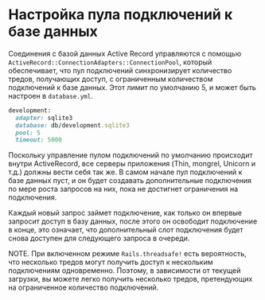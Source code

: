 # Настройка пула подключений к базе данных

Соединения с базой данных Active Record управляются с помощью `ActiveRecord::ConnectionAdapters::ConnectionPool`, который обеспечивает, что пул подключений синхронизирует количество тредов, получающих доступ, с ограниченным количеством подключений к базе данных. Этот лимит по умолчанию 5, и может быть настроен в `database.yml`.

```ruby
development:
  adapter: sqlite3
  database: db/development.sqlite3
  pool: 5
  timeout: 5000
```

Поскольку управление пулом подключений по умолчанию происходит внутри ActiveRecord, все серверы приложения (Thin, mongrel, Unicorn и т.д.) должны вести себя так же. В самом начале пул подключений к базе данных пуст, и он будет создавать дополнительные подключения по мере роста запросов на них, пока не достигнет ограничения на подключения.

Каждый новый запрос займет подключение, как только он впервые запросит доступ в базу данных, после этого он освободит подключение в конце, это означает, что дополнительный слот подключения будет снова доступен для следующего запроса в очереди.

NOTE. При включенном режиме `Rails.threadsafe!` есть вероятность, что несколько тредов могут получить доступ к нескольким подключениям одновременно. Поэтому, в зависимости от текущей загрузки, вы можете легко получить несколько тредов, претендующих на ограниченное количество подключений.
